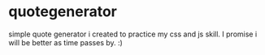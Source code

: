 # quotegenerator
simple quote generator i created to practice my css and js skill. I promise i will be better as time passes by. :)
